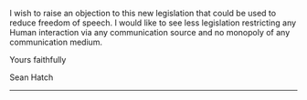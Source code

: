 I wish to raise an objection to this new legislation that could be used to reduce freedom of speech. I would like to see less
legislation restricting any Human interaction via any communication source and no monopoly of any communication medium.

Yours faithfully

Sean Hatch


-----

